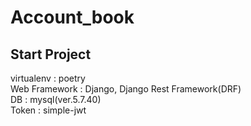# Account_book

## Start Project
virtualenv : poetry\
Web Framework : Django, Django Rest Framework(DRF)\
DB : mysql(ver.5.7.40)\
Token : simple-jwt


